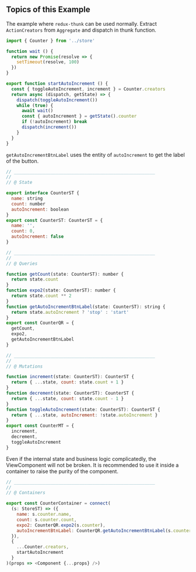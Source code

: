 ## Topics of this Example

The example where `redux-thunk` can be used normally.
Extract `ActionCreators` from `Aggregate` and dispatch in thunk function.

```javascript
import { Counter } from '../store'

function wait () {
  return new Promise(resolve => {
    setTimeout(resolve, 100)
  })
}

export function startAutoIncrement () {
  const { toggleAutoIncrement, increment } = Counter.creators
  return async (dispatch, getState) => {
    dispatch(toggleAutoIncrement())
    while (true) {
      await wait()
      const { autoIncrement } = getState().counter
      if (!autoIncrement) break
      dispatch(increment())
    }
  }
}
```

`getAutoIncrementBtnLabel` uses the entity of `autoIncrement` to get the label of the button.

```javascript
// ______________________________________________________
//
// @ State

export interface CounterST {
  name: string
  count: number
  autoIncrement: boolean
}
export const CounterST: CounterST = {
  name: '',
  count: 0,
  autoIncrement: false
}

// ______________________________________________________
//
// @ Queries

function getCount(state: CounterST): number {
  return state.count
}
function expo2(state: CounterST): number {
  return state.count ** 2
}
function getAutoIncrementBtnLabel(state: CounterST): string {
  return state.autoIncrement ? 'stop' : 'start'
}
export const CounterQR = {
  getCount,
  expo2,
  getAutoIncrementBtnLabel
}

// ______________________________________________________
//
// @ Mutations

function increment(state: CounterST): CounterST {
  return { ...state, count: state.count + 1 }
}
function decrement(state: CounterST): CounterST {
  return { ...state, count: state.count - 1 }
}
function toggleAutoIncrement(state: CounterST): CounterST {
  return { ...state, autoIncrement: !state.autoIncrement }
}
export const CounterMT = {
  increment,
  decrement,
  toggleAutoIncrement
}
```

Even if the internal state and business logic complicatedly, the ViewComponent will not be broken.
It is recommended to use it inside a container to raise the purity of the component.

```javascript
// ______________________________________________________
//
// @ Containers

export const CounterContainer = connect(
  (s: StoreST) => ({
    name: s.counter.name,
    count: s.counter.count,
    expo2: CounterQR.expo2(s.counter),
    autoIncrementBtnLabel: CounterQR.getAutoIncrementBtnLabel(s.counter)
  }),
  {
    ...Counter.creators,
    startAutoIncrement
  }
)(props => <Component {...props} />)
```